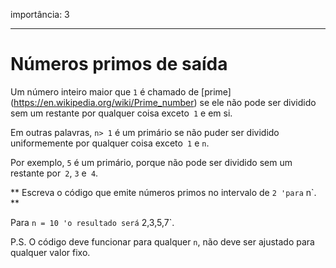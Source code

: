 importância: 3

---

# Números primos de saída

Um número inteiro maior que `1` é chamado de [prime] (https://en.wikipedia.org/wiki/Prime_number) se ele não pode ser dividido sem um restante por qualquer coisa exceto` 1` e em si.

Em outras palavras, `n> 1` é um primário se não puder ser dividido uniformemente por qualquer coisa exceto` 1` e `n`.

Por exemplo, `5` é um primário, porque não pode ser dividido sem um restante por` 2`, `3` e` 4`.

** Escreva o código que emite números primos no intervalo de `2 'para` n`. **

Para `n = 10 'o resultado será` 2,3,5,7`.

P.S. O código deve funcionar para qualquer `n`, não deve ser ajustado para qualquer valor fixo.
